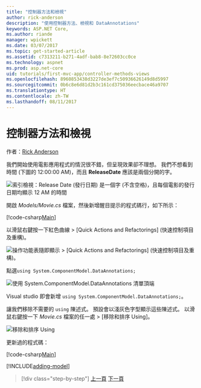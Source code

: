 ```yaml
---
title: "控制器方法和檢視"
author: rick-anderson
description: "使用控制器方法、檢視和 DataAnnotations"
keywords: ASP.NET Core,
ms.author: riande
manager: wpickett
ms.date: 03/07/2017
ms.topic: get-started-article
ms.assetid: c7313211-b271-4adf-bab8-8e72603cc0ce
ms.technology: aspnet
ms.prod: asp.net-core
uid: tutorials/first-mvc-app/controller-methods-views
ms.openlocfilehash: 8960853438d3227de3ef7c50936626149d8d5997
ms.sourcegitcommit: 0b6c8e6d81d2b3c161cd375036eecbace46a9707
ms.translationtype: HT
ms.contentlocale: zh-TW
ms.lasthandoff: 08/11/2017
---
```

# <a name="controller-methods-and-views"></a>控制器方法和檢視

作者：[Rick Anderson](https://twitter.com/RickAndMSFT)

我們開始使用電影應用程式的情況很不錯，但呈現效果卻不理想。 我們不想看到時間 (下圖的 12:00:00 AM)，而且 **ReleaseDate** 應該是兩個分開的字。

![索引檢視：Release Date (發行日期) 是一個字 (不含空格)，且每個電影的發行日期均顯示 12 AM 的時間](working-with-sql/_static/m55.png)

開啟 *Models/Movie.cs* 檔案，然後新增醒目提示的程式碼行，如下所示：

[!code-csharp[Main](start-mvc/sample/MvcMovie/Models/MovieDateWithExtraUsings.cs?name=snippet_1&highlight=13-14)]

以滑鼠右鍵按一下紅色曲線 > [Quick Actions and Refactorings] (快速控制項目及重構)。

  ![操作功能表隨即顯示 **> [Quick Actions and Refactorings] (快速控制項目及重構)**。](controller-methods-views/_static/qa.png)


點選`using System.ComponentModel.DataAnnotations;`

  ![使用 System.ComponentModel.DataAnnotations 清單頂端](controller-methods-views/_static/da.png)

  Visual studio 即會新增 `using System.ComponentModel.DataAnnotations;`。

讓我們移除不需要的 `using` 陳述式。 預設會以淺灰色字型顯示這些陳述式。 以滑鼠右鍵按一下 *Movie.cs* 檔案的任一處 > [移除和排序 Using]。

![移除和排序 Using](controller-methods-views/_static/rm.png)

更新過的程式碼：

[!code-csharp[Main](./start-mvc/sample/MvcMovie/Models/MovieDate.cs?name=snippet_1)]

<!-- include start -->

[!INCLUDE[adding-model](../../includes/mvc-intro/controller-methods-views.md)]

>[!div class="step-by-step"]
[上一頁](working-with-sql.md)
[下一頁](search.md)  
